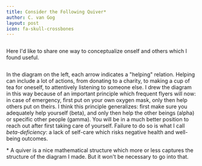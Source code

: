 ```yaml
---
title: Consider the Following Quiver*
author: C. van Gog
layout: post
icon: fa-skull-crossbones
---
```

<span class="image left"><img src="{{ 'assets/images/deepmath.jpg' | relative_url }}" alt="" /></span>

<p>Here I'd like to share one way to conceptualize onself and others which I found useful.</p> 

<span class="image left"><img src="{{ 'assets/images/helping.png' | relative_url }}" alt="" /></span>

<p>In the diagram on the left, each arrow indicates a "helping" relation. Helping can include a lot of actions, from donating
to a charity, to making a cup of tea for oneself, to attentively listening to someone else. I drew the diagram in this
way because of an important principle which frequent flyers will now: in case of emergency, first put on your own
oxygen mask, only then help others put on theirs. I think this principle generalizes: first make sure you adequately help yourself (beta), and only then help the other beings (alpha) or specific other people (gamma). You will be in a much better position to reach out after first taking care of yourself. Failure to do so is what I call <i>beta-deficiency</i>: a lack of self-care which risks negative health and well-being outcomes.</p>

<p>* A quiver is a nice mathematical structure which more or less captures the structure of the diagram I made. But it won't
be necessary to go into that.</p>
